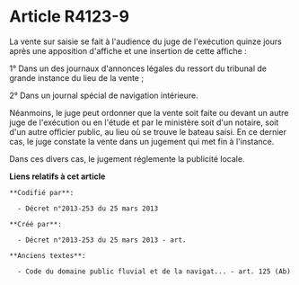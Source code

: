 # Article R4123-9

La vente sur saisie se fait à l'audience du juge de l'exécution quinze jours après une apposition d'affiche et une insertion
de cette affiche :

1° Dans un des journaux d'annonces légales du ressort du tribunal de grande instance du lieu de la vente ;

2° Dans un journal spécial de navigation intérieure.

Néanmoins, le juge peut ordonner que la vente soit faite ou devant un autre juge de l'exécution ou en l'étude et par le
ministère soit d'un notaire, soit d'un autre officier public, au lieu où se trouve le bateau saisi. En ce dernier cas, le
juge constate la vente dans un jugement qui met fin à l'instance.

Dans ces divers cas, le jugement réglemente la publicité locale.

**Liens relatifs à cet article**

	**Codifié par**:

	  - Décret n°2013-253 du 25 mars 2013

	**Créé par**:

	  - Décret n°2013-253 du 25 mars 2013 - art.

	**Anciens textes**:

	  - Code du domaine public fluvial et de la navigat... - art. 125 (Ab)
